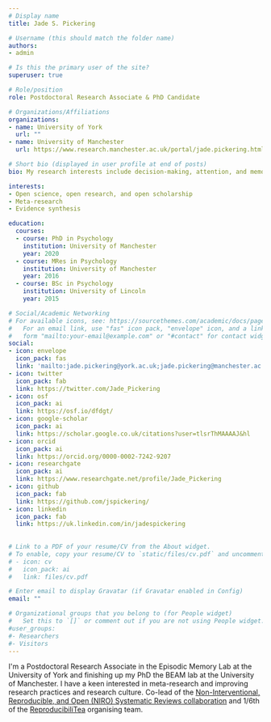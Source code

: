 ```yaml
---
# Display name
title: Jade S. Pickering

# Username (this should match the folder name)
authors:
- admin

# Is this the primary user of the site?
superuser: true

# Role/position
role: Postdoctoral Research Associate & PhD Candidate

# Organizations/Affiliations
organizations:
- name: University of York
  url: ""
- name: University of Manchester
  url: https://www.research.manchester.ac.uk/portal/jade.pickering.html

# Short bio (displayed in user profile at end of posts)
bio: My research interests include decision-making, attention, and memory, as well as meta-research and evidence synthesis.

interests:
- Open science, open research, and open scholarship
- Meta-research
- Evidence synthesis

education:
  courses:
  - course: PhD in Psychology
    institution: University of Manchester
    year: 2020
  - course: MRes in Psychology
    institution: University of Manchester
    year: 2016
  - course: BSc in Psychology
    institution: University of Lincoln
    year: 2015

# Social/Academic Networking
# For available icons, see: https://sourcethemes.com/academic/docs/page-builder/#icons
#   For an email link, use "fas" icon pack, "envelope" icon, and a link in the
#   form "mailto:your-email@example.com" or "#contact" for contact widget.
social:
- icon: envelope
  icon_pack: fas
  link: 'mailto:jade.pickering@york.ac.uk;jade.pickering@manchester.ac.uk?subject=Webpage contact'  # For a direct email link, use "mailto:test@example.org".
- icon: twitter
  icon_pack: fab
  link: https://twitter.com/Jade_Pickering
- icon: osf
  icon_pack: ai
  link: https://osf.io/dfdgt/
- icon: google-scholar
  icon_pack: ai
  link: https://scholar.google.co.uk/citations?user=tlsrThMAAAAJ&hl
- icon: orcid
  icon_pack: ai
  link: https://orcid.org/0000-0002-7242-9207
- icon: researchgate
  icon_pack: ai
  link: https://www.researchgate.net/profile/Jade_Pickering
- icon: github
  icon_pack: fab
  link: https://github.com/jspickering/
- icon: linkedin
  icon_pack: fab
  link: https://uk.linkedin.com/in/jadespickering
  
  
# Link to a PDF of your resume/CV from the About widget.
# To enable, copy your resume/CV to `static/files/cv.pdf` and uncomment the lines below.
# - icon: cv
#   icon_pack: ai
#   link: files/cv.pdf

# Enter email to display Gravatar (if Gravatar enabled in Config)
email: ""

# Organizational groups that you belong to (for People widget)
#   Set this to `[]` or comment out if you are not using People widget.
#user_groups:
#- Researchers
#- Visitors
---
```


I'm a Postdoctoral Research Associate in the Episodic Memory Lab at the University of York and finishing up my PhD the BEAM lab at the University of Manchester. I have a keen interested in meta-research and improving research practices and research culture. Co-lead of the [Non-Interventional, Reproducible, and Open (NIRO) Systematic Reviews collaboration](https://niro-sr.netlify.com/) and 1/6th of the [ReproducibiliTea](https://reproducibilitea.org/) organising team.


